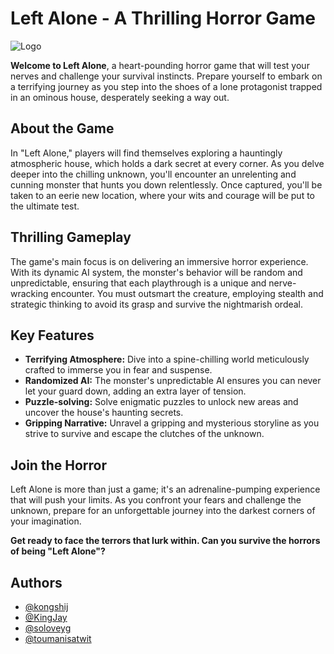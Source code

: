 # Left Alone - A Thrilling Horror Game
![Logo](https://cdn.discordapp.com/attachments/1036335824498868254/1136319054488014920/Left-Alone_1.png)




**Welcome to Left Alone**, a heart-pounding horror game that will test your nerves and challenge your survival instincts. Prepare yourself to embark on a terrifying journey as you step into the shoes of a lone protagonist trapped in an ominous house, desperately seeking a way out.

## About the Game
In "Left Alone," players will find themselves exploring a hauntingly atmospheric house, which holds a dark secret at every corner. As you delve deeper into the chilling unknown, you'll encounter an unrelenting and cunning monster that hunts you down relentlessly. Once captured, you'll be taken to an eerie new location, where your wits and courage will be put to the ultimate test.

## Thrilling Gameplay
The game's main focus is on delivering an immersive horror experience. With its dynamic AI system, the monster's behavior will be random and unpredictable, ensuring that each playthrough is a unique and nerve-wracking encounter. You must outsmart the creature, employing stealth and strategic thinking to avoid its grasp and survive the nightmarish ordeal.

## Key Features
- **Terrifying Atmosphere:** Dive into a spine-chilling world meticulously crafted to immerse you in fear and suspense.
- **Randomized AI:** The monster's unpredictable AI ensures you can never let your guard down, adding an extra layer of tension.
- **Puzzle-solving:** Solve enigmatic puzzles to unlock new areas and uncover the house's haunting secrets.
- **Gripping Narrative:** Unravel a gripping and mysterious storyline as you strive to survive and escape the clutches of the unknown.

## Join the Horror
Left Alone is more than just a game; it's an adrenaline-pumping experience that will push your limits. As you confront your fears and challenge the unknown, prepare for an unforgettable journey into the darkest corners of your imagination.

**Get ready to face the terrors that lurk within. Can you survive the horrors of being "Left Alone"?**


## Authors

- [@kongshij](https://github.com/kongshijatwit)
- [@KingJay](https://github.com/KingJay014)
- [@soloveyg](https://github.com/soloveyg)
- [@toumanisatwit](https://github.com/toumanisatwit)

